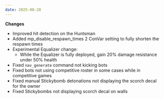 ```yaml
---
date: 2025-08-20
---
```


**Changes**

* Improved hit detection on the Huntsman
* Added mp_disable_respawn_times 2 ConVar setting to fully shorten the respawn times
* Experimental Equalizer change:
  * While the Equalizer is fully deployed, gain 20% damage resistance under 50% health
* Fixed `nav_generate` command not kicking bots
* Fixed bots not using competitive roster in some cases while in competitive games
* Fixed manual Stickybomb detonations not displaying the scorch decal for the owner
* Fixed Stickybombs not displaying scorch decal on walls

